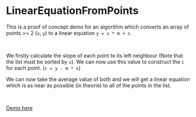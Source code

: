 # LinearEquationFromPoints
 
This is a proof of concept demo for an algorithm which 
converts an array of points >= 2 (`x`, `y`) to a linear equation
`y = x * m + c`.

<br>

We firstly calculate the slope of each point to its left neighbour
(Note that the list must be sorted by `x`). We can now use this value
to construct the `c` for each point. (`c = y - m * x`)

We can now take the average value of both and we will
get a linear equation which is as near as possible (in theorie)
to all of the points in the list.

<br>

[Demo here](https://kotw.dev/LinearEquationFromPoints)
